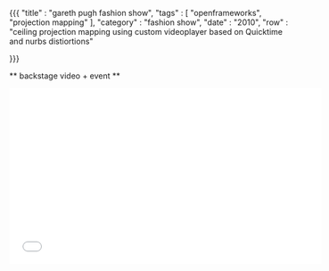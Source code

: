 {{{
    "title"    : "gareth pugh fashion show",
    "tags"     : [ "openframeworks", "projection mapping" ],
    "category" : "fashion show",
    "date"     : "2010",
    "row"  : "ceiling projection mapping using custom videoplayer based on Quicktime and nurbs distiortions"

}}}

** backstage video + event **
<iframe width="560" height="315" src="//www.youtube.com/embed/PKV_3YaACw8" frameborder="0" allowfullscreen></iframe>